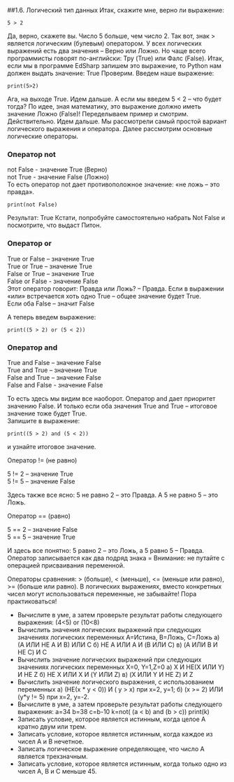 ##1.6. Логический тип данных
Итак, скажите мне, верно ли выражение:
```
5 > 2 
```
Да, верно, скажете вы. Число 5 больше, чем число 2.
Так вот, знак > является логическим (булевым) оператором.
У всех логических выражений есть два значения – Верно или Ложно. Но чаще всего программисты говорят по-английски: Тру (True) или Фалс (False).
Итак, если мы в программе EdSharp запишем это выражение, то Python нам должен выдать значение: True
Проверим. Введем наше выражение:
```
print(5>2)
```
Ага, на выходе True. Идем дальше.
А если мы введем 5 < 2 – что будет тогда? По идее, зная математику, это выражение должно иметь значение Ложно (False)!
Переделываем пример и смотрим. Действительно. Идем дальше. Мы рассмотрели самый простой вариант логического выражения и оператора. Далее рассмотрим основные логические операторы.

### Оператор not
not False - значение True (Верно)    
not True - значение False (Ложно)    
То есть оператор not дает противоположное значение: «не ложь – это правда».    
```
print(not False)
```

Результат: True
Кстати, попробуйте самостоятельно набрать Not False и посмотрите, что выдаст Питон.    

### Оператор or
True or False – значение True    
True or True – значение True    
False or True – значение True    
False or False - значение False    
Этот оператор говорит: Правда или Ложь? – Правда. Если в выражении «или» встречается хоть одно True – общее значение будет True.    
Если оба False – значит False    

А теперь введем выражение:
```
print((5 > 2) or (5 < 2))
```

### Оператор and

True and False – значение False    
True and True – значение True    
False and True – значение False    
False and False - значение False    

То есть здесь мы видим все наоборот. Оператор and дает приоритет значению False. И только если оба значения True and True – итоговое значение тоже будет True.    
Запишите в выражение:    
```
print((5 > 2) and (5 < 2))
```
и узнайте итоговое значение.    

Оператор != (не равно)    

5 != 2 – значение True    
5 != 5 – значение False    

Здесь также все ясно: 5 не равно 2 – это Правда. А 5 не равно 5 – это Ложь.    

Оператор == (равно)    

5 == 2 – значение False    
5 == 5 – значение True    

И здесь все понятно: 5 равно 2 – это Ложь, а 5 равно 5 – Правда. Оператор записывается как два подряд знака = Внимание: не путайте с операцией присваивания переменной.    

Операторы сравнения: > (больше), < (меньше), <= (меньше или равно), >= (больше или равно). В логических выражениях, вместо конкретных чисел могут использоваться переменные, не забывайте!
Пора практиковаться!

* Вычислите в уме, а затем проверьте результат работы следующего выражения: (4<5) or (10<8)
* Вычислить значения логических выражений при следующих значениях логических переменных А=Истина, В=Ложь, С=Ложь
a) (A ИЛИ НЕ A И B) ИЛИ C 
б) НЕ A ИЛИ A И (B ИЛИ C) 
в) (A ИЛИ B И НЕ C) И C
* Вычислить значение логических выражений при следующих значениях логических переменных X=0, Y=1,Z=0
а) X И НЕ(X ИЛИ Y) И НЕ Z
б) НЕ X ИЛИ X И (Y ИЛИ Z)
в) (X ИЛИ Y И НЕ Z) И Z
* Вычислить значение логического выражения, с использованием переменных
а) (НЕ(x * y < 0)) И ( y > x) при x=2, y=1;
б) (x >= 2) ИЛИ (y*y != 5) при x=2, y=-2.
* Вычислите в уме, а затем проверьте результат работы следующего выражения:
a=34
b=38
c=b-10
k=not( (a < b) and (b > c))
print(k)
* Записать условие, которое является истинным, когда целое А кратно двум или трем.
* Записать условие, которое является истинным, когда каждое из чисел А и В нечетное.
* Записать логическое выражение определяющее, что число А является трехзначным.
* Записать условие, которое является истинным, когда только одно из чисел А, В и С меньше 45.